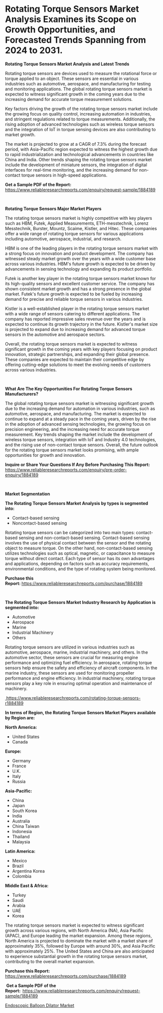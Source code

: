 <p><h1>Rotating Torque Sensors Market Analysis Examines its Scope on Growth Opportunities, and Forecasted Trends Spanning from 2024 to 2031.</h1></p><p><strong>Rotating Torque Sensors Market Analysis and Latest Trends</strong></p>
<p><p>Rotating torque sensors are devices used to measure the rotational force or torque applied to an object. These sensors are essential in various industries such as automotive, aerospace, and manufacturing for testing and monitoring applications. The global rotating torque sensors market is expected to witness significant growth in the coming years due to the increasing demand for accurate torque measurement solutions.</p><p>Key factors driving the growth of the rotating torque sensors market include the growing focus on quality control, increasing automation in industries, and stringent regulations related to torque measurements. Additionally, the rising adoption of advanced technologies such as wireless torque sensors and the integration of IoT in torque sensing devices are also contributing to market growth.</p><p>The market is projected to grow at a CAGR of 7.3% during the forecast period, with Asia-Pacific region expected to witness the highest growth due to rapid industrialization and technological advancements in countries like China and India. Other trends shaping the rotating torque sensors market include the development of miniature sensors, the integration of digital interfaces for real-time monitoring, and the increasing demand for non-contact torque sensors in high-speed applications.</p></p>
<p><strong>Get a Sample PDF of the Report:&nbsp;</strong> <a href="https://www.reliableresearchreports.com/enquiry/request-sample/1884189">https://www.reliableresearchreports.com/enquiry/request-sample/1884189</a></p>
<p>&nbsp;</p>
<p><strong>Rotating Torque Sensors Major Market Players</strong></p>
<p><p>The rotating torque sensors market is highly competitive with key players such as HBM, Futek, Applied Measurements, ETH-messtechnik, Lorenz Messtechnik, Burster, Mountz, Scaime, Kistler, and Hitec. These companies offer a wide range of rotating torque sensors for various applications including automotive, aerospace, industrial, and research.</p><p>HBM is one of the leading players in the rotating torque sensors market with a strong focus on innovation and product development. The company has witnessed steady market growth over the years with a wide customer base across various industries. HBM's future growth is expected to be driven by advancements in sensing technology and expanding its product portfolio.</p><p>Futek is another key player in the rotating torque sensors market known for its high-quality sensors and excellent customer service. The company has shown consistent market growth and has a strong presence in the global market. Futek's future growth is expected to be fueled by increasing demand for precise and reliable torque sensors in various industries.</p><p>Kistler is a well-established player in the rotating torque sensors market with a wide range of sensors catering to different applications. The company has reported impressive sales revenue over the years and is expected to continue its growth trajectory in the future. Kistler's market size is projected to expand due to increasing demand for advanced torque sensors in the automotive and aerospace sectors.</p><p>Overall, the rotating torque sensors market is expected to witness significant growth in the coming years with key players focusing on product innovation, strategic partnerships, and expanding their global presence. These companies are expected to maintain their competitive edge by offering cutting-edge solutions to meet the evolving needs of customers across various industries.</p></p>
<p>&nbsp;</p>
<p><strong>What Are The Key Opportunities For Rotating Torque Sensors Manufacturers?</strong></p>
<p><p>The global rotating torque sensors market is witnessing significant growth due to the increasing demand for automation in various industries, such as automotive, aerospace, and manufacturing. The market is expected to continue to expand at a steady pace in the coming years, driven by the rise in the adoption of advanced sensing technologies, the growing focus on precision engineering, and the increasing need for accurate torque measurement. Key trends shaping the market include the development of wireless torque sensors, integration with IoT and Industry 4.0 technologies, and the rising use of non-contact torque sensors. Overall, the future outlook for the rotating torque sensors market looks promising, with ample opportunities for growth and innovation.</p></p>
<p><strong>Inquire or Share Your Questions If Any Before Purchasing This Report:</strong> <a href="https://www.reliableresearchreports.com/enquiry/pre-order-enquiry/1884189">https://www.reliableresearchreports.com/enquiry/pre-order-enquiry/1884189</a></p>
<p>&nbsp;</p>
<p><strong>Market Segmentation</strong></p>
<p><strong>The Rotating Torque Sensors Market Analysis by types is segmented into:</strong></p>
<p><ul><li>Contact-based sensing</li><li>Noncontact-based sensing</li></ul></p>
<p><p>Rotating torque sensors can be categorized into two main types: contact-based sensing and non-contact-based sensing. Contact-based sensing involves the use of physical contact between the sensor and the rotating object to measure torque. On the other hand, non-contact-based sensing utilizes technologies such as optical, magnetic, or capacitance to measure torque without direct contact. Each type of sensor has its own advantages and applications, depending on factors such as accuracy requirements, environmental conditions, and the type of rotating system being monitored.</p></p>
<p><strong>Purchase this Report:&nbsp;</strong><a href="https://www.reliableresearchreports.com/purchase/1884189">https://www.reliableresearchreports.com/purchase/1884189</a></p>
<p>&nbsp;</p>
<p><strong>The Rotating Torque Sensors Market Industry Research by Application is segmented into:</strong></p>
<p><ul><li>Automotive</li><li>Aerospace</li><li>Marine</li><li>Industrial Machinery</li><li>Others</li></ul></p>
<p><p>Rotating torque sensors are utilized in various industries such as automotive, aerospace, marine, industrial machinery, and others. In the automotive sector, these sensors are crucial for measuring engine performance and optimizing fuel efficiency. In aerospace, rotating torque sensors help ensure the safety and efficiency of aircraft components. In the marine industry, these sensors are used for monitoring propeller performance and engine efficiency. In industrial machinery, rotating torque sensors play a key role in ensuring optimal operation and maintenance of machinery.</p></p>
<p><a href="https://www.reliableresearchreports.com/rotating-torque-sensors-r1884189">&nbsp;https://www.reliableresearchreports.com/rotating-torque-sensors-r1884189</a></p>
<p><strong>In terms of Region, the Rotating Torque Sensors Market Players available by Region are:</strong></p>
<p>
    <p> <strong> North America: </strong>
        <ul>
            <li>United States</li>
            <li>Canada</li>
        </ul>
        </p> 
    <p> <strong> Europe: </strong>
        <ul>
            <li>Germany</li>
            <li>France</li>
            <li>U.K.</li>
            <li>Italy</li>
            <li>Russia</li>
        </ul>
        </p> 
    <p> <strong> Asia-Pacific: </strong>
        <ul>
            <li>China</li>
            <li>Japan</li>
            <li>South Korea</li>
            <li>India</li>
            <li>Australia</li>
            <li>China Taiwan</li>
            <li>Indonesia</li>
            <li>Thailand</li>
            <li>Malaysia</li>
        </ul>
        </p> 
    <p> <strong> Latin America: </strong>
        <ul>
            <li>Mexico</li>
            <li>Brazil</li>
            <li>Argentina Korea</li>
            <li>Colombia</li>
        </ul>
        </p> 
    <p> <strong> Middle East & Africa: </strong>
        <ul>
            <li>Turkey</li>
            <li>Saudi</li>
            <li>Arabia</li>
            <li>UAE</li>
            <li>Korea</li>
        </ul>
    </p>
    </p>
<p><p>The rotating torque sensors market is expected to witness significant growth across various regions, with North America (NA), Asia Pacific (APAC), and Europe leading the market expansion. Among these regions, North America is projected to dominate the market with a market share of approximately 35%, followed by Europe with around 30%, and Asia Pacific with approximately 25%. The United States and China are also anticipated to experience substantial growth in the rotating torque sensors market, contributing to the overall market expansion.</p></p>
<p><strong>Purchase this Report: </strong><a href="https://www.reliableresearchreports.com/purchase/1884189">https://www.reliableresearchreports.com/purchase/1884189</a></p>
<p>&nbsp;<strong>Get a Sample PDF of the Report:&nbsp;&nbsp;</strong><a href="https://www.reliableresearchreports.com/enquiry/request-sample/1884189">https://www.reliableresearchreports.com/enquiry/request-sample/1884189</a></p>
<p><strong></strong></p>
<p><p><a href="https://fearless-okapi-6c8.notion.site/Decoding-Endoscopic-Balloon-Dilator-Market-Metrics-Market-Share-Trends-and-Growth-Patterns-047ff6ee529342d596c7dad126a90b78">Endoscopic Balloon Dilator Market</a></p></p>